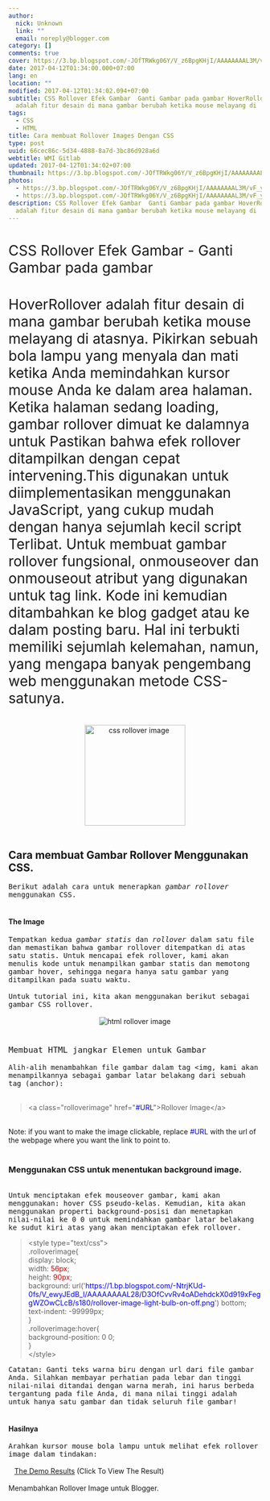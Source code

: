 ```yaml
---
author:
  nick: Unknown
  link: ""
  email: noreply@blogger.com
category: []
comments: true
cover: https://3.bp.blogspot.com/-JOfTRWkg06Y/V_z6BpgKHjI/AAAAAAAAL3M/vF_yc-oNkd8BjbQOElXOiHEx7Jj93k25wCLcB/s200/css-rollover-image-change-on-hover.png
date: 2017-04-12T01:34:00.000+07:00
lang: en
location: ""
modified: 2017-04-12T01:34:02.094+07:00
subtitle: CSS Rollover Efek Gambar  Ganti Gambar pada gambar HoverRollover
  adalah fitur desain di mana gambar berubah ketika mouse melayang di
tags:
  - CSS
  - HTML
title: Cara membuat Rollover Images Dengan CSS
type: post
uuid: 66cec86c-5d34-4888-8a7d-3bc86d928a6d
webtitle: WMI Gitlab
updated: 2017-04-12T01:34:02+07:00
thumbnail: https://3.bp.blogspot.com/-JOfTRWkg06Y/V_z6BpgKHjI/AAAAAAAAL3M/vF_yc-oNkd8BjbQOElXOiHEx7Jj93k25wCLcB/s200/css-rollover-image-change-on-hover.png
photos:
  - https://3.bp.blogspot.com/-JOfTRWkg06Y/V_z6BpgKHjI/AAAAAAAAL3M/vF_yc-oNkd8BjbQOElXOiHEx7Jj93k25wCLcB/s200/css-rollover-image-change-on-hover.png
  - https://3.bp.blogspot.com/-JOfTRWkg06Y/V_z6BpgKHjI/AAAAAAAAL3M/vF_yc-oNkd8BjbQOElXOiHEx7Jj93k25wCLcB/s200/css-rollover-image-change-on-hover.png
description: CSS Rollover Efek Gambar  Ganti Gambar pada gambar HoverRollover
  adalah fitur desain di mana gambar berubah ketika mouse melayang di
---
```


<div dir="ltr" style="text-align: left;" trbidi="on"><div class="post"><h1><span style="font-weight: normal;">CSS Rollover Efek Gambar - Ganti Gambar pada gambar&nbsp;</span></h1><h1><span style="font-weight: normal;">HoverRollover adalah fitur desain di mana gambar berubah ketika mouse melayang di atasnya. Pikirkan sebuah bola lampu yang menyala dan mati ketika Anda memindahkan kursor mouse Anda ke dalam area halaman. Ketika halaman sedang loading, gambar rollover dimuat ke dalamnya untuk Pastikan bahwa efek rollover ditampilkan dengan cepat intervening.This digunakan untuk diimplementasikan menggunakan JavaScript, yang cukup mudah dengan hanya sejumlah kecil script Terlibat. Untuk membuat gambar rollover fungsional, onmouseover dan onmouseout atribut yang digunakan untuk tag link. Kode ini kemudian ditambahkan ke blog gadget atau ke dalam posting baru. Hal ini terbukti memiliki sejumlah kelemahan, namun, yang mengapa banyak pengembang web menggunakan metode CSS-satunya.</span></h1><div class="post-body"><div id="adsense-target"><br><div class="separator" style="clear: both; text-align: center;"><img alt="css rollover image" border="0" height="200" src="https://3.bp.blogspot.com/-JOfTRWkg06Y/V_z6BpgKHjI/AAAAAAAAL3M/vF_yc-oNkd8BjbQOElXOiHEx7Jj93k25wCLcB/s200/css-rollover-image-change-on-hover.png" title="CSS Rollover Image Effect" width="200"></div><br><h2>Cara membuat Gambar Rollover Menggunakan CSS.</h2><span style="font-family: monospace; white-space: pre-wrap;">Berikut adalah cara untuk menerapkan </span><span style="font-family: monospace; white-space: pre-wrap;"><i>gambar</i> <i>rollover</i> </span><span style="font-family: monospace; white-space: pre-wrap;">menggunakan CSS.</span><br><br><h4>The Image</h4><span style="font-family: monospace; white-space: pre-wrap;">Tempatkan kedua </span><span style="font-family: monospace; white-space: pre-wrap;"><i>gambar</i></span><span style="font-family: monospace; white-space: pre-wrap;"> <i>statis</i> dan </span><span style="font-family: monospace; white-space: pre-wrap;"><i>rollover </i></span><span style="font-family: monospace; white-space: pre-wrap;">dalam satu file dan memastikan bahwa gambar rollover ditempatkan di atas satu statis. </span><span style="font-family: monospace; white-space: pre-wrap;">Untuk mencapai efek rollover, kami akan menulis kode untuk menampilkan gambar statis dan memotong gambar hover, sehingga negara hanya satu gambar yang ditampilkan pada suatu waktu.</span><br><br><span style="font-family: monospace; white-space: pre-wrap;">Untuk tutorial ini, kita akan menggunakan berikut sebagai gambar CSS rollover.</span><br><br><div class="separator" style="clear: both; text-align: center;"><img alt="html rollover image" border="0" src="https://1.bp.blogspot.com/-NtrjKUd-0fs/V_ewyJEdB_I/AAAAAAAAL28/D3OfCvvRv4oADehdckX0d919xFeggWZOwCLcB/s180/rollover-image-light-bulb-on-off.png" title="CSS Rollover Image "></div><br><h3><span style="font-family: monospace; font-weight: normal; white-space: pre-wrap;">Membuat HTML jangkar Elemen untuk Gambar</span></h3><span style="font-family: monospace; white-space: pre-wrap;">Alih-alih menambahkan file gambar dalam tag &lt;img, kami akan menampilkannya sebagai gambar latar belakang dari sebuah tag (anchor):</span><br><br><blockquote class="tr_bq">&lt;a class="rolloverimage" href="<span style="color: blue;">#URL</span>"&gt;Rollover Image&lt;/a&gt;</blockquote><br>Note: if you want to make the image clickable, replace <span style="color: blue;">#URL</span> with the url of the webpage where you want the link to point to.<br><br><h3 style="text-align: left;">Menggunakan CSS untuk menentukan background image.</h3><br><span style="font-family: monospace; white-space: pre-wrap;">Untuk menciptakan efek mouseover gambar, kami akan menggunakan: hover CSS pseudo-kelas. </span><span style="font-family: monospace; white-space: pre-wrap;">Kemudian, kita akan menggunakan properti background-posisi dan menetapkan nilai-nilai ke 0 0 untuk memindahkan gambar latar belakang ke sudut kiri atas yang akan menciptakan efek rollover.</span><br><blockquote class="tr_bq">&lt;style type="text/css"&gt;<br>.rolloverimage{<br>display: block;<br>width: <span style="color: #cc0000;">56px</span>;<br>height: <span style="color: #cc0000;">90px</span>;<br>background: url('<span style="color: blue;">https://1.bp.blogspot.com/-NtrjKUd-0fs/V_ewyJEdB_I/AAAAAAAAL28/D3OfCvvRv4oADehdckX0d919xFeggWZOwCLcB/s180/rollover-image-light-bulb-on-off.png</span>') bottom;<br>text-indent: -99999px;<br>}<br>.rolloverimage:hover{<br>background-position: 0 0;<br>}<br>&lt;/style&gt;</blockquote><span style="font-family: monospace; white-space: pre-wrap;">Catatan: Ganti teks warna biru dengan url dari file gambar Anda.</span><span style="font-family: monospace; white-space: pre-wrap;"> Silahkan membayar perhatian pada lebar dan tinggi nilai-nilai ditandai dengan warna merah, ini harus berbeda tergantung pada file Anda, di mana nilai tinggi adalah untuk hanya satu gambar dan tidak seluruh file gambar!</span><br><br><h4>Hasilnya</h4><span style="font-family: monospace; white-space: pre-wrap;">Arahkan kursor mouse bola lampu untuk melihat efek rollover image dalam tindakan:</span><br><br>&nbsp; &nbsp;<a href="https://jsfiddle.net/dimaslanjaka/sjh3bnz8/1/" rel="noopener noreferer nofollow" target="_blank">The Demo Results</a>&nbsp;(Click To View The Result)<br><br>Menambahkan Rollover Image untuk Blogger.<br><br></div></div></div></div>